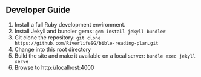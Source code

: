 ## Developer Guide

1. Install a full Ruby development environment.
2. Install Jekyll and bundler gems: `gem install jekyll bundler`
3. Git clone the repository: `git clone https://github.com/RiverlifeSG/bible-reading-plan.git`
4. Change into this root directory
5. Build the site and make it available on a local server: `bundle exec jekyll serve`
6. Browse to http://localhost:4000